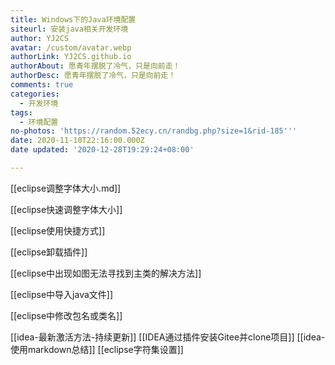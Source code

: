 ```yaml
---
title: Windows下的Java环境配置
siteurl: 安装java相关开发环境
author: YJ2CS
avatar: /custom/avatar.webp
authorLink: YJ2CS.github.io
authorAbout: 愿青年摆脱了冷气，只是向前走！
authorDesc: 愿青年摆脱了冷气，只是向前走！
comments: true
categories:
  - 开发环境
tags:
  - 环境配置
no-photos: 'https://random.52ecy.cn/randbg.php?size=1&rid-185'''
date: 2020-11-10T22:16:00.000Z
date updated: '2020-12-28T19:29:24+08:00'

---
```


[[eclipse调整字体大小.md]]

[[eclipse快速调整字体大小]]

[[eclipse使用快捷方式]]

[[eclipse卸载插件]]

[[eclipse中出现如图无法寻找到主类的解决方法]]

[[eclipse中导入java文件]]

[[eclipse中修改包名或类名]]

[[idea-最新激活方法-持续更新]]
[[IDEA通过插件安装Gitee并clone项目]]
[[idea-使用markdown总结]]
[[eclipse字符集设置]]
